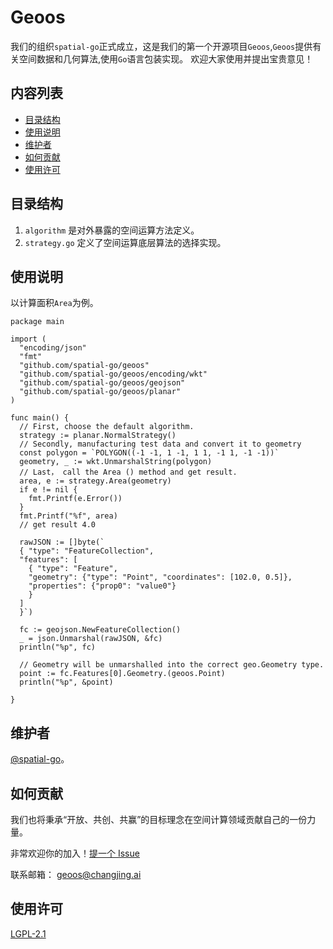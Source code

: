 # Geoos
我们的组织`spatial-go`正式成立，这是我们的第一个开源项目`Geoos`,`Geoos`提供有关空间数据和几何算法,使用`Go`语言包装实现。
欢迎大家使用并提出宝贵意见！

## 内容列表

- [目录结构](#目录结构)
- [使用说明](#使用说明)
- [维护者](#维护者)
- [如何贡献](#如何贡献)
- [使用许可](#使用许可)



## 目录结构
1. `algorithm` 是对外暴露的空间运算方法定义。
2. `strategy.go` 定义了空间运算底层算法的选择实现。

## 使用说明
以计算面积`Area`为例。
```
package main

import (
  "encoding/json"
  "fmt"
  "github.com/spatial-go/geoos"
  "github.com/spatial-go/geoos/encoding/wkt"
  "github.com/spatial-go/geoos/geojson"
  "github.com/spatial-go/geoos/planar"
)

func main() {
  // First, choose the default algorithm.
  strategy := planar.NormalStrategy()
  // Secondly, manufacturing test data and convert it to geometry
  const polygon = `POLYGON((-1 -1, 1 -1, 1 1, -1 1, -1 -1))`
  geometry, _ := wkt.UnmarshalString(polygon)
  // Last， call the Area () method and get result.
  area, e := strategy.Area(geometry)
  if e != nil {
    fmt.Printf(e.Error())
  }
  fmt.Printf("%f", area)
  // get result 4.0

  rawJSON := []byte(`
  { "type": "FeatureCollection",
  "features": [
    { "type": "Feature",
    "geometry": {"type": "Point", "coordinates": [102.0, 0.5]},
    "properties": {"prop0": "value0"}
    }
  ]
  }`)

  fc := geojson.NewFeatureCollection()
  _ = json.Unmarshal(rawJSON, &fc)
  println("%p", fc)

  // Geometry will be unmarshalled into the correct geo.Geometry type.
  point := fc.Features[0].Geometry.(geoos.Point)
  println("%p", &point)

}

```

## 维护者

[@spatial-go](https://github.com/spatial-go)。


## 如何贡献

我们也将秉承“开放、共创、共赢”的目标理念在空间计算领域贡献自己的一份力量。

非常欢迎你的加入！[提一个 Issue](https://github.com/spatial-go/geos/issues/new)

联系邮箱： [geoos@changjing.ai](geoos@changjing.ai)

## 使用许可

[LGPL-2.1 ](LICENSE)